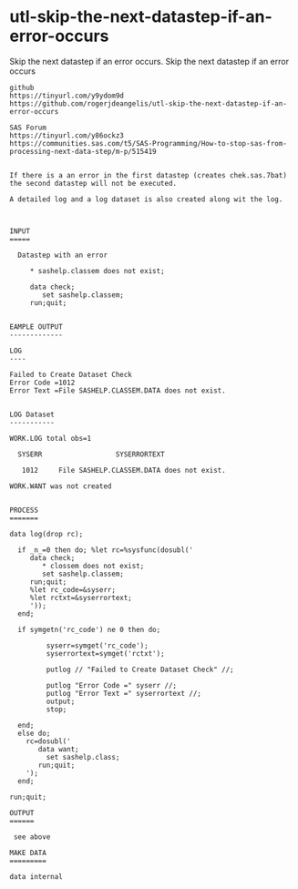 # utl-skip-the-next-datastep-if-an-error-occurs
Skip the next datastep if an error occurs.
    Skip the next datastep if an error occurs

    github
    https://tinyurl.com/y9ydom9d
    https://github.com/rogerjdeangelis/utl-skip-the-next-datastep-if-an-error-occurs

    SAS Forum
    https://tinyurl.com/y86ockz3
    https://communities.sas.com/t5/SAS-Programming/How-to-stop-sas-from-processing-next-data-step/m-p/515419


    If there is a an error in the first datastep (creates chek.sas.7bat)
    the second datastep will not be executed.

    A detailed log and a log dataset is also created along wit the log.



    INPUT
    =====

      Datastep with an error

         * sashelp.classem does not exist;

         data check;
            set sashelp.classem;
         run;quit;


    EAMPLE OUTPUT
    -------------

    LOG
    ----

    Failed to Create Dataset Check
    Error Code =1012
    Error Text =File SASHELP.CLASSEM.DATA does not exist.


    LOG Dataset
    -----------

    WORK.LOG total obs=1

      SYSERR                  SYSERRORTEXT

       1012     File SASHELP.CLASSEM.DATA does not exist.

    WORK.WANT was not created


    PROCESS
    =======

    data log(drop rc);

      if _n_=0 then do; %let rc=%sysfunc(dosubl('
         data check;
            * clossem does not exist;
            set sashelp.classem;
         run;quit;
         %let rc_code=&syserr;
         %let rctxt=&syserrortext;
         '));
      end;

      if symgetn('rc_code') ne 0 then do;

             syserr=symget('rc_code');
             syserrortext=symget('rctxt');

             putlog // "Failed to Create Dataset Check" //;

             putlog "Error Code =" syserr //;
             putlog "Error Text =" syserrortext //;
             output;
             stop;

      end;
      else do;
        rc=dosubl('
           data want;
             set sashelp.class;
           run;quit;
        ');
      end;

    run;quit;

    OUTPUT
    ======

     see above

    MAKE DATA
    =========

    data internal


